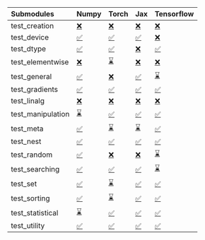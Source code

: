 | Submodules        | Numpy                                                                                                                           | Torch                                                                                                                           | Jax                                                                                                                             | Tensorflow                                                                                                                      |
|:------------------|:--------------------------------------------------------------------------------------------------------------------------------|:--------------------------------------------------------------------------------------------------------------------------------|:--------------------------------------------------------------------------------------------------------------------------------|:--------------------------------------------------------------------------------------------------------------------------------|
| test_creation     | <a href="https://github.com/unifyai/ivy/runs/8060513135?check_suite_focus=true" rel="noopener noreferrer" target="_blank">❌</a> | <a href="https://github.com/unifyai/ivy/runs/8060514001?check_suite_focus=true" rel="noopener noreferrer" target="_blank">❌</a> | <a href="https://github.com/unifyai/ivy/runs/8060514731?check_suite_focus=true" rel="noopener noreferrer" target="_blank">❌</a> | <a href="https://github.com/unifyai/ivy/runs/8060515244?check_suite_focus=true" rel="noopener noreferrer" target="_blank">❌</a> |
| test_device       | <a href="https://github.com/unifyai/ivy/runs/8060513178?check_suite_focus=true" rel="noopener noreferrer" target="_blank">✅</a> | <a href="https://github.com/unifyai/ivy/runs/8060514034?check_suite_focus=true" rel="noopener noreferrer" target="_blank">✅</a> | <a href="https://github.com/unifyai/ivy/runs/8060514759?check_suite_focus=true" rel="noopener noreferrer" target="_blank">✅</a> | <a href="https://github.com/unifyai/ivy/runs/8060515279?check_suite_focus=true" rel="noopener noreferrer" target="_blank">❌</a> |
| test_dtype        | <a href="https://github.com/unifyai/ivy/runs/8060513221?check_suite_focus=true" rel="noopener noreferrer" target="_blank">✅</a> | <a href="https://github.com/unifyai/ivy/runs/8060514100?check_suite_focus=true" rel="noopener noreferrer" target="_blank">✅</a> | <a href="https://github.com/unifyai/ivy/runs/8060514792?check_suite_focus=true" rel="noopener noreferrer" target="_blank">❌</a> | <a href="https://github.com/unifyai/ivy/runs/8060515302?check_suite_focus=true" rel="noopener noreferrer" target="_blank">✅</a> |
| test_elementwise  | <a href="https://github.com/unifyai/ivy/runs/8060513274?check_suite_focus=true" rel="noopener noreferrer" target="_blank">❌</a> | <a href="https://github.com/unifyai/ivy/runs/8060514153?check_suite_focus=true" rel="noopener noreferrer" target="_blank">⌛</a> | <a href="https://github.com/unifyai/ivy/runs/8060514821?check_suite_focus=true" rel="noopener noreferrer" target="_blank">❌</a> | <a href="https://github.com/unifyai/ivy/runs/8060515327?check_suite_focus=true" rel="noopener noreferrer" target="_blank">❌</a> |
| test_general      | <a href="https://github.com/unifyai/ivy/runs/8060513323?check_suite_focus=true" rel="noopener noreferrer" target="_blank">✅</a> | <a href="https://github.com/unifyai/ivy/runs/8060514249?check_suite_focus=true" rel="noopener noreferrer" target="_blank">❌</a> | <a href="https://github.com/unifyai/ivy/runs/8060514848?check_suite_focus=true" rel="noopener noreferrer" target="_blank">✅</a> | <a href="https://github.com/unifyai/ivy/runs/8060515369?check_suite_focus=true" rel="noopener noreferrer" target="_blank">⌛</a> |
| test_gradients    | <a href="https://github.com/unifyai/ivy/runs/8060513389?check_suite_focus=true" rel="noopener noreferrer" target="_blank">✅</a> | <a href="https://github.com/unifyai/ivy/runs/8060514317?check_suite_focus=true" rel="noopener noreferrer" target="_blank">✅</a> | <a href="https://github.com/unifyai/ivy/runs/8060514870?check_suite_focus=true" rel="noopener noreferrer" target="_blank">✅</a> | <a href="https://github.com/unifyai/ivy/runs/8060515410?check_suite_focus=true" rel="noopener noreferrer" target="_blank">✅</a> |
| test_linalg       | <a href="https://github.com/unifyai/ivy/runs/8060513444?check_suite_focus=true" rel="noopener noreferrer" target="_blank">❌</a> | <a href="https://github.com/unifyai/ivy/runs/8060514381?check_suite_focus=true" rel="noopener noreferrer" target="_blank">❌</a> | <a href="https://github.com/unifyai/ivy/runs/8060514896?check_suite_focus=true" rel="noopener noreferrer" target="_blank">❌</a> | <a href="https://github.com/unifyai/ivy/runs/8060515439?check_suite_focus=true" rel="noopener noreferrer" target="_blank">❌</a> |
| test_manipulation | <a href="https://github.com/unifyai/ivy/runs/8060513518?check_suite_focus=true" rel="noopener noreferrer" target="_blank">⌛</a> | <a href="https://github.com/unifyai/ivy/runs/8060514418?check_suite_focus=true" rel="noopener noreferrer" target="_blank">✅</a> | <a href="https://github.com/unifyai/ivy/runs/8060514928?check_suite_focus=true" rel="noopener noreferrer" target="_blank">✅</a> | <a href="https://github.com/unifyai/ivy/runs/8060515470?check_suite_focus=true" rel="noopener noreferrer" target="_blank">✅</a> |
| test_meta         | <a href="https://github.com/unifyai/ivy/runs/8060513592?check_suite_focus=true" rel="noopener noreferrer" target="_blank">✅</a> | <a href="https://github.com/unifyai/ivy/runs/8060514459?check_suite_focus=true" rel="noopener noreferrer" target="_blank">⌛</a> | <a href="https://github.com/unifyai/ivy/runs/8060514955?check_suite_focus=true" rel="noopener noreferrer" target="_blank">⌛</a> | <a href="https://github.com/unifyai/ivy/runs/8060515505?check_suite_focus=true" rel="noopener noreferrer" target="_blank">✅</a> |
| test_nest         | <a href="https://github.com/unifyai/ivy/runs/8060513657?check_suite_focus=true" rel="noopener noreferrer" target="_blank">✅</a> | <a href="https://github.com/unifyai/ivy/runs/8060514494?check_suite_focus=true" rel="noopener noreferrer" target="_blank">✅</a> | <a href="https://github.com/unifyai/ivy/runs/8060514982?check_suite_focus=true" rel="noopener noreferrer" target="_blank">✅</a> | <a href="https://github.com/unifyai/ivy/runs/8060515557?check_suite_focus=true" rel="noopener noreferrer" target="_blank">✅</a> |
| test_random       | <a href="https://github.com/unifyai/ivy/runs/8060513701?check_suite_focus=true" rel="noopener noreferrer" target="_blank">✅</a> | <a href="https://github.com/unifyai/ivy/runs/8060514530?check_suite_focus=true" rel="noopener noreferrer" target="_blank">❌</a> | <a href="https://github.com/unifyai/ivy/runs/8060515028?check_suite_focus=true" rel="noopener noreferrer" target="_blank">❌</a> | <a href="https://github.com/unifyai/ivy/runs/8060515645?check_suite_focus=true" rel="noopener noreferrer" target="_blank">⌛</a> |
| test_searching    | <a href="https://github.com/unifyai/ivy/runs/8060513745?check_suite_focus=true" rel="noopener noreferrer" target="_blank">✅</a> | <a href="https://github.com/unifyai/ivy/runs/8060514568?check_suite_focus=true" rel="noopener noreferrer" target="_blank">✅</a> | <a href="https://github.com/unifyai/ivy/runs/8060515060?check_suite_focus=true" rel="noopener noreferrer" target="_blank">✅</a> | <a href="https://github.com/unifyai/ivy/runs/8060515825?check_suite_focus=true" rel="noopener noreferrer" target="_blank">⌛</a> |
| test_set          | <a href="https://github.com/unifyai/ivy/runs/8060513793?check_suite_focus=true" rel="noopener noreferrer" target="_blank">✅</a> | <a href="https://github.com/unifyai/ivy/runs/8060514608?check_suite_focus=true" rel="noopener noreferrer" target="_blank">⌛</a> | <a href="https://github.com/unifyai/ivy/runs/8060515092?check_suite_focus=true" rel="noopener noreferrer" target="_blank">✅</a> | <a href="https://github.com/unifyai/ivy/runs/8060515954?check_suite_focus=true" rel="noopener noreferrer" target="_blank">✅</a> |
| test_sorting      | <a href="https://github.com/unifyai/ivy/runs/8060513838?check_suite_focus=true" rel="noopener noreferrer" target="_blank">✅</a> | <a href="https://github.com/unifyai/ivy/runs/8060514637?check_suite_focus=true" rel="noopener noreferrer" target="_blank">⌛</a> | <a href="https://github.com/unifyai/ivy/runs/8060515132?check_suite_focus=true" rel="noopener noreferrer" target="_blank">✅</a> | <a href="https://github.com/unifyai/ivy/runs/8060516100?check_suite_focus=true" rel="noopener noreferrer" target="_blank">✅</a> |
| test_statistical  | <a href="https://github.com/unifyai/ivy/runs/8060513897?check_suite_focus=true" rel="noopener noreferrer" target="_blank">⌛</a> | <a href="https://github.com/unifyai/ivy/runs/8060514662?check_suite_focus=true" rel="noopener noreferrer" target="_blank">✅</a> | <a href="https://github.com/unifyai/ivy/runs/8060515172?check_suite_focus=true" rel="noopener noreferrer" target="_blank">✅</a> | <a href="https://github.com/unifyai/ivy/runs/8060516196?check_suite_focus=true" rel="noopener noreferrer" target="_blank">✅</a> |
| test_utility      | <a href="https://github.com/unifyai/ivy/runs/8060513944?check_suite_focus=true" rel="noopener noreferrer" target="_blank">✅</a> | <a href="https://github.com/unifyai/ivy/runs/8060514703?check_suite_focus=true" rel="noopener noreferrer" target="_blank">✅</a> | <a href="https://github.com/unifyai/ivy/runs/8060515204?check_suite_focus=true" rel="noopener noreferrer" target="_blank">✅</a> | <a href="https://github.com/unifyai/ivy/runs/8060516265?check_suite_focus=true" rel="noopener noreferrer" target="_blank">✅</a> |
